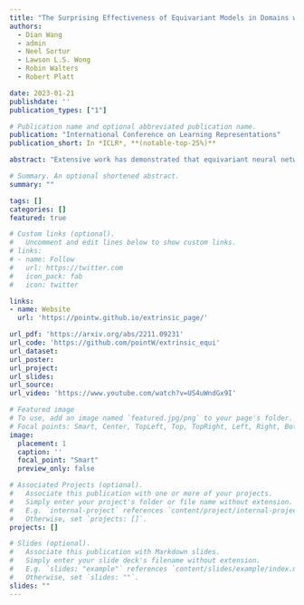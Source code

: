 ```yaml
---
title: "The Surprising Effectiveness of Equivariant Models in Domains with Latent Symmetry"
authors: 
  - Dian Wang
  - admin
  - Neel Sortur
  - Lawson L.S. Wong
  - Robin Walters
  - Robert Platt

date: 2023-01-21
publishdate: ''
publication_types: ["1"]

# Publication name and optional abbreviated publication name.
publication: "International Conference on Learning Representations"
publication_short: In *ICLR*, **(notable-top-25%)**

abstract: "Extensive work has demonstrated that equivariant neural networks can significantly improve sample efficiency and generalization by enforcing an inductive bias in the network architecture. These applications typically assume that the domain symmetry is fully described by explicit transformations of the model inputs and outputs. However, many real-life applications contain only latent or partial symmetries which cannot be easily described by simple transformations of the input. In these cases, it is necessary to learn symmetry in the environment instead of imposing it mathematically on the network architecture. We discover, surprisingly, that imposing equivariance constraints that do not exactly match the domain symmetry is very helpful in learning the true symmetry in the environment. We differentiate between extrinsic and incorrect symmetry constraints and show that while imposing incorrect symmetry can impede the model's performance, imposing extrinsic symmetry can actually improve performance. We demonstrate that an equivariant model can significantly outperform non-equivariant methods on domains with latent symmetries both in supervised learning and in reinforcement learning for robotic manipulation and control problems."

# Summary. An optional shortened abstract.
summary: ""

tags: []
categories: []
featured: true

# Custom links (optional).
#   Uncomment and edit lines below to show custom links.
# links:
# - name: Follow
#   url: https://twitter.com
#   icon_pack: fab
#   icon: twitter

links:
- name: Website
  url: 'https://pointw.github.io/extrinsic_page/'

url_pdf: 'https://arxiv.org/abs/2211.09231'
url_code: 'https://github.com/pointW/extrinsic_equi'
url_dataset:
url_poster:
url_project:
url_slides:
url_source:
url_video: 'https://www.youtube.com/watch?v=US4uWndGx9I'

# Featured image
# To use, add an image named `featured.jpg/png` to your page's folder. 
# Focal points: Smart, Center, TopLeft, Top, TopRight, Left, Right, BottomLeft, Bottom, BottomRight.
image:
  placement: 1
  caption: ''
  focal_point: "Smart"
  preview_only: false

# Associated Projects (optional).
#   Associate this publication with one or more of your projects.
#   Simply enter your project's folder or file name without extension.
#   E.g. `internal-project` references `content/project/internal-project/index.md`.
#   Otherwise, set `projects: []`.
projects: []

# Slides (optional).
#   Associate this publication with Markdown slides.
#   Simply enter your slide deck's filename without extension.
#   E.g. `slides: "example"` references `content/slides/example/index.md`.
#   Otherwise, set `slides: ""`.
slides: ""
---
```

